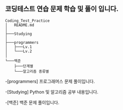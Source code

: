 ## 코딩테스트 연습 문제 학습 및 풀이 입니다.


```
Coding_Test_Practice
│   README.md
│    
├───Studying
│
├───programmers
│   ├───Lv.1
│   └───Lv.2
│   
└───백준
    ├───단계별
    └───알고리즘 종류별
```

-[programmers] 프로그래머스 문제 풀이입니다.

-[Studying] Python 및 알고리즘 공부 내용입니다.

-[백준] 백준 문제 풀이입니다.
